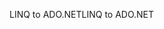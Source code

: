 <span data-ttu-id="ea8f1-101">LINQ to ADO.NET</span><span class="sxs-lookup"><span data-stu-id="ea8f1-101">LINQ to ADO.NET</span></span>